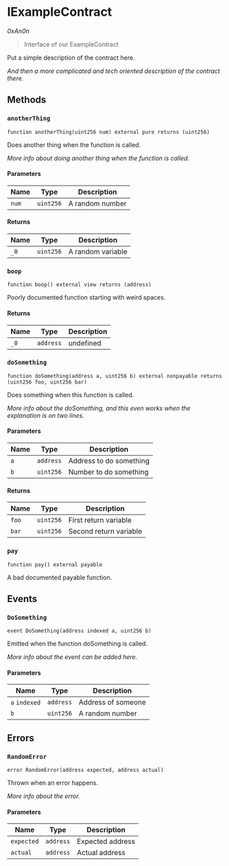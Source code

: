 # IExampleContract

*0xAn0n*

> Interface of our ExampleContract

Put a simple description of the contract here.

*And then a more complicated and tech oriented description of the contract there.*

## Methods

### `anotherThing`


```solidity
function anotherThing(uint256 num) external pure returns (uint256)
```

Does another thing when the function is called.

*More info about doing another thing when the function is called.*

#### Parameters

| Name | Type | Description |
|---|---|---|
| `num` | `uint256` | A random number

#### Returns

| Name | Type | Description |
|---|---|---|
| `_0` | `uint256` | A random variable

### `boop`


```solidity
function boop() external view returns (address)
```

Poorly documented function starting with weird spaces.




#### Returns

| Name | Type | Description |
|---|---|---|
| `_0` | `address` | undefined

### `doSomething`


```solidity
function doSomething(address a, uint256 b) external nonpayable returns (uint256 foo, uint256 bar)
```

Does something when this function is called.

*More info about the doSomething, and this even works when the explanation is on two lines.*

#### Parameters

| Name | Type | Description |
|---|---|---|
| `a` | `address` | Address to do something
| `b` | `uint256` | Number to do something

#### Returns

| Name | Type | Description |
|---|---|---|
| `foo` | `uint256` | First return variable
| `bar` | `uint256` | Second return variable

### `pay`


```solidity
function pay() external payable
```

A bad documented payable function.






## Events

### `DoSomething`


```solidity
event DoSomething(address indexed a, uint256 b)
```

Emitted when the function doSomething is called.

*More info about the event can be added here.*

#### Parameters

| Name | Type | Description |
|---|---|---|
| `a` `indexed` | `address` | Address of someone |
| `b`  | `uint256` | A random number |



## Errors

### `RandomError`


```solidity
error RandomError(address expected, address actual)
```

Thrown when an error happens.

*More info about the error.*

#### Parameters

| Name | Type | Description |
|---|---|---|
| `expected` | `address` | Expected address |
| `actual` | `address` | Actual address |


